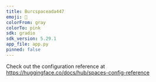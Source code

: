 ```yaml
---
title: Burcspaceada447
emoji: 🏃
colorFrom: gray
colorTo: pink
sdk: gradio
sdk_version: 5.29.1
app_file: app.py
pinned: false
---
```


Check out the configuration reference at https://huggingface.co/docs/hub/spaces-config-reference
